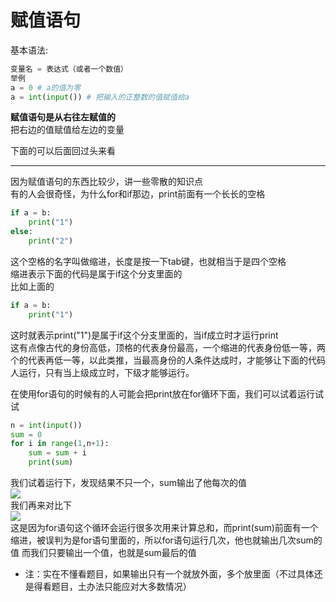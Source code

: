 # 赋值语句  
基本语法:
```python
变量名 = 表达式（或者一个数值）
举例
a = 0 # a的值为零
a = int(input()) # 把输入的正整数的值赋值给a
```
**赋值语句是从右往左赋值的**   
把右边的值赋值给左边的变量  

下面的可以后面回过头来看  
***
因为赋值语句的东西比较少，讲一些零散的知识点  
有的人会很奇怪，为什么for和if那边，print前面有一个长长的空格
```python
if a = b:
	print("1")
else:
	print("2")
```
这个空格的名字叫做缩进，长度是按一下tab键，也就相当于是四个空格  
缩进表示下面的代码是属于if这个分支里面的  
比如上面的
```python
if a = b:
	print("1")
```
这时就表示print("1")是属于if这个分支里面的，当if成立时才运行print  
这有点像古代的身份高低，顶格的代表身份最高，一个缩进的代表身份低一等，两个的代表再低一等，以此类推，当最高身份的人条件达成时，才能够让下面的代码人运行，只有当上级成立时，下级才能够运行。  

在使用for语句的时候有的人可能会把print放在for循环下面，我们可以试着运行试试
```python
n = int(input())
sum = 0
for i in range(1,n+1):
	sum = sum + i
	print(sum)
```
我们试着运行下，发现结果不只一个，sum输出了他每次的值  
![](https://note.youdao.com/yws/api/personal/file/WEB2bbf9a9dd9649fac4ac07ab68f7ddd7a?method=download&shareKey=c6a6a8438ed3230efb3673630a84d19d)  
我们再来对比下  
![](https://note.youdao.com/yws/api/personal/file/WEB808f71aca7777793ec0bf94fb3944955?method=download&shareKey=a24492e68515ddc5bf7804db7dd9322e)  
这是因为for语句这个循环会运行很多次用来计算总和，而print(sum)前面有一个缩进，被误判为是for语句里面的，所以for语句运行几次，他也就输出几次sum的值
而我们只要输出一个值，也就是sum最后的值  
* 注：实在不懂看题目，如果输出只有一个就放外面，多个放里面（不过具体还是得看题目，土办法只能应对大多数情况）